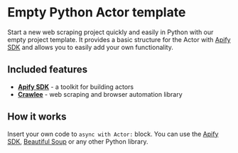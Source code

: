 # Empty Python Actor template

Start a new web scraping project quickly and easily in Python with our empty project template. It provides a basic structure for the Actor with [Apify SDK](https://docs.apify.com/sdk/python/) and allows you to easily add your own functionality.

## Included features
- **[Apify SDK](https://docs.apify.com/sdk/python/)** - a toolkit for building actors
- **[Crawlee](https://crawlee.dev)** - web scraping and browser automation library

## How it works

Insert your own code to `async with Actor:` block. You can use the [Apify SDK](https://docs.apify.com/sdk/python/), [Beautiful Soup](https://www.crummy.com/software/BeautifulSoup/bs4/doc/) or any other Python library.
